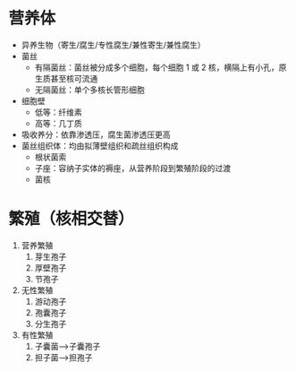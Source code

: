 # 营养体
- 异养生物（寄生/腐生/专性腐生/兼性寄生/兼性腐生）
- 菌丝
	- 有隔菌丝：菌丝被分成多个细胞，每个细胞 1 或 2 核，横隔上有小孔，原生质甚至核可流通
	- 无隔菌丝：单个多核长管形细胞
- 细胞壁
	- 低等：纤维素
	- 高等：几丁质
- 吸收养分：依靠渗透压，腐生菌渗透压更高
- 菌丝组织体：均由拟薄壁组织和疏丝组织构成
	- 根状菌索
	- 子座：容纳子实体的褥座，从营养阶段到繁殖阶段的过渡
	- 菌核
# 繁殖（核相交替）
1. 营养繁殖
	1. 芽生孢子
	2. 厚壁孢子
	3. 节孢子
2. 无性繁殖
	1. 游动孢子
	2. 孢囊孢子
	3. 分生孢子
3. 有性繁殖
	1. 子囊菌-->子囊孢子
	2. 担子菌-->担孢子